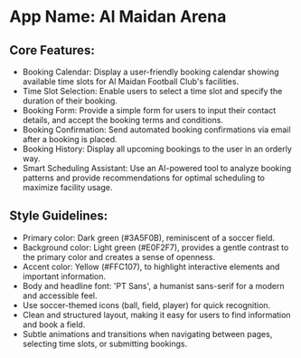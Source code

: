 # **App Name**: Al Maidan Arena

## Core Features:

- Booking Calendar: Display a user-friendly booking calendar showing available time slots for Al Maidan Football Club's facilities.
- Time Slot Selection: Enable users to select a time slot and specify the duration of their booking.
- Booking Form: Provide a simple form for users to input their contact details, and accept the booking terms and conditions.
- Booking Confirmation: Send automated booking confirmations via email after a booking is placed.
- Booking History: Display all upcoming bookings to the user in an orderly way.
- Smart Scheduling Assistant: Use an AI-powered tool to analyze booking patterns and provide recommendations for optimal scheduling to maximize facility usage.

## Style Guidelines:

- Primary color: Dark green (#3A5F0B), reminiscent of a soccer field.
- Background color: Light green (#E0F2F7), provides a gentle contrast to the primary color and creates a sense of openness.
- Accent color: Yellow (#FFC107), to highlight interactive elements and important information.
- Body and headline font: 'PT Sans', a humanist sans-serif for a modern and accessible feel.
- Use soccer-themed icons (ball, field, player) for quick recognition.
- Clean and structured layout, making it easy for users to find information and book a field.
- Subtle animations and transitions when navigating between pages, selecting time slots, or submitting bookings.